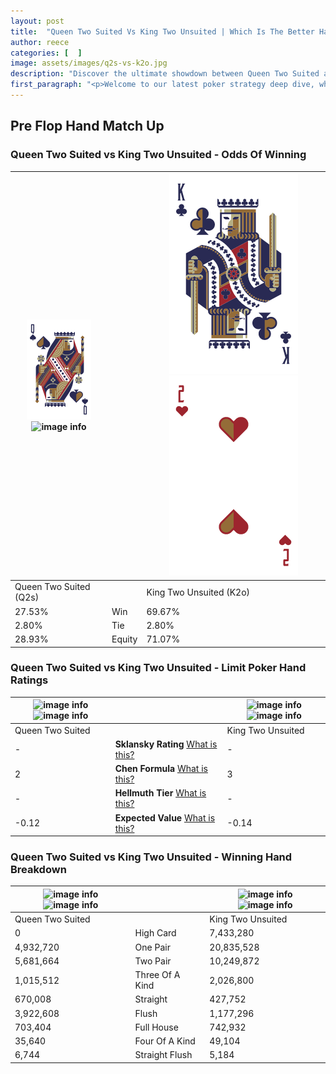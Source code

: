 ```yaml
---
layout: post
title:  "Queen Two Suited Vs King Two Unsuited | Which Is The Better Hand In Poker? A Complete Guide"
author: reece
categories: [  ]
image: assets/images/q2s-vs-k2o.jpg
description: "Discover the ultimate showdown between Queen Two Suited and King Two Unsuited in poker! Uncover the odds, strategies, and scenarios where one hand triumphs over the other. Get ready to up your poker game with this thrilling analysis."
first_paragraph: "<p>Welcome to our latest poker strategy deep dive, where we're pitting two distinct hands against each other in a high-stakes showdown: Queen Two Suited vs King Two Unsuited.</p><p>In the dynamic world of poker, every decision counts, and knowing which hand holds the upper hand is key to your success at the table.</p><p>In this article, we'll dissect these two hands, explore the scenarios where one dominates the other, and equip you with the knowledge to make strategic choices that can tip the odds in your favor.</p><p>Get ready to unravel the intriguing dynamics of these poker hands and elevate your game to new heights.</p>"
---
```




[comment]: # (sp0)

## Pre Flop Hand Match Up

<div class="table hand-ratings" markdown="1"> 



### Queen Two Suited vs King Two Unsuited - Odds Of Winning


    
| ![image info](assets/images/hand1/Q.png) ![image info](assets/images/hand1/2s.png) |  | ![image info](assets/images/hand2/K.png) ![image info](assets/images/hand2/2o.png) |
| -------- | -------- | -------- |
| Queen Two Suited (Q2s) |  | King Two Unsuited (K2o) |
| 27.53% | Win | 69.67% |
| 2.80% | Tie | 2.80% |
| 28.93% | Equity | 71.07% |




[comment]: # (sp1)



### Queen Two Suited vs King Two Unsuited - Limit Poker Hand Ratings


    
| ![image info](https://www.riverpairs.com/assets/images/hand1/Q.png) ![image info](https://www.riverpairs.com/assets/images/hand1/2s.png) |  | ![image info](https://www.riverpairs.com/assets/images/hand2/K.png) ![image info](https://www.riverpairs.com/assets/images/hand2/2o.png) |
| -------- | -------- | -------- |
| Queen Two Suited |  | King Two Unsuited |
| - | **Sklansky Rating** [What is this?](/sklansky-rating-explained) | - |
| 2 | **Chen Formula** [What is this?](/chen-formula-explained) | 3 |
| - | **Hellmuth Tier** [What is this?](/Hellmuth-tier-explained) | - |
| -0.12 | **Expected Value** [What is this?](/expected-value-explained) | -0.14 |




[comment]: # (sp2)



### Queen Two Suited vs King Two Unsuited - Winning Hand Breakdown


    
| ![image info](https://www.riverpairs.com/assets/images/hand1/Q.png) ![image info](https://www.riverpairs.com/assets/images/hand1/2s.png) |  | ![image info](https://www.riverpairs.com/assets/images/hand2/K.png) ![image info](https://www.riverpairs.com/assets/images/hand2/2o.png) |
| -------- | -------- | -------- |
| Queen Two Suited |  | King Two Unsuited |
| 0 | High Card | 7,433,280 |
| 4,932,720 | One Pair | 20,835,528 |
| 5,681,664 | Two Pair | 10,249,872 |
| 1,015,512 | Three Of A Kind | 2,026,800 |
| 670,008 | Straight | 427,752 |
| 3,922,608 | Flush | 1,177,296 |
| 703,404 | Full House | 742,932 |
| 35,640 | Four Of A Kind | 49,104 |
| 6,744 | Straight Flush | 5,184 |




[comment]: # (sp3)



</div>

[comment]: # (sp4)



[comment]: # (sp5)

